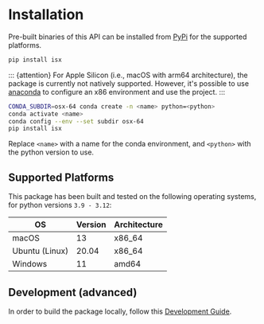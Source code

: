 
# Installation

Pre-built binaries of this API can be installed from [PyPi](https://pypi.org/project/isx) for the supported platforms.

```bash
pip install isx
```

::: {attention}
For Apple Silicon (i.e., macOS with arm64 architecture), the package is currently not natively supported. However, it's possible to use [anaconda](https://www.anaconda.com/) to configure an x86 environment and use the project.
:::

```bash
CONDA_SUBDIR=osx-64 conda create -n <name> python=<python>
conda activate <name>
conda config --env --set subdir osx-64
pip install isx
```

Replace `<name>` with a name for the conda environment, and `<python>` with the python version to use.

## Supported Platforms

This package has been built and tested on the following operating systems, for python versions `3.9 - 3.12`:

|  OS | Version | Architecture |
|  --------- | ------- | ----- |
| macOS   | 13 | x86_64 |
| Ubuntu (Linux) | 20.04 | x86_64 |
| Windows | 11 | amd64 |

## Development (advanced)

In order to build the package locally, follow this [Development Guide](https://github.com/inscopix/pyisx?tab=readme-ov-file#development-guide).
